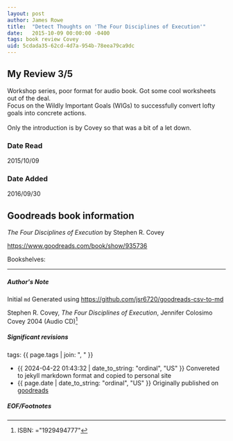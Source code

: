 ```yaml
---
layout: post
author: James Rowe
title:  "Detect Thoughts on 'The Four Disciplines of Execution'"
date:   2015-10-09 00:00:00 -0400
tags: book review Covey 
uid: 5cdada35-62cd-4d7a-954b-78eea79ca9dc
---
```


<!-- highly dependent on how you personally use jekyll templates, and how you want this to show up -->
<!-- escape any jekyll keys with double brackets -->

## My Review 3/5

Workshop series, poor format for audio book. Got some cool worksheets out of the deal.<br/>Focus on the Wildly Important Goals (WIGs) to successfully convert lofty goals into concrete actions.<br/><br/>Only the introduction is by Covey so that was a bit of a let down.

### Date Read
2015/10/09

### Date Added
2016/09/30

## Goodreads book information

*The Four Disciplines of Execution* by Stephen R. Covey

https://www.goodreads.com/book/show/935736

Bookshelves: 

---

##### Author's Note

Initial `md` Generated using https://github.com/jsr6720/goodreads-csv-to-md

Stephen R. Covey, *The Four Disciplines of Execution*, Jennifer Colosimo Covey 2004 (Audio CD)[^1]

##### Significant revisions

tags: {{ page.tags | join: ", " }} <!-- todo move this somewhere -->

- {{ 2024-04-22 01:43:32 | date_to_string: "ordinal", "US" }} Convereted to jekyll markdown format and copied to personal site
- {{ page.date | date_to_string: "ordinal", "US" }} Originally published on [goodreads](https://www.goodreads.com)

##### EOF/Footnotes

[^1]: ISBN: ="1929494777"